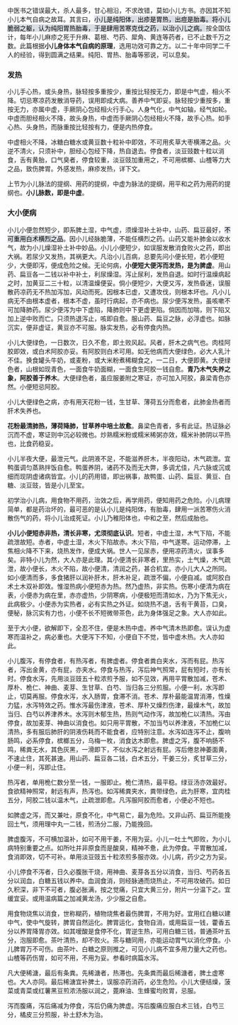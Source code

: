 中医书之错误最大，杀人最多，甘心相沿，不求改错，莫如小儿方书。亦因其不知小儿本气自病之故耳。其言曰，<mark style="background: #CACFD9A6;">小儿是纯阳体，出疹是胃热，出痘是胎毒。将小儿脆弱之躯，认为纯阳胃热胎毒，于是肆用苦寒克伐之药，以治小儿之病。</mark>按全国估计，每年小儿麻疹之死于升麻、葛根、芍药、犀角、黄连等药者，已不止数千万之数。此篇根据**小儿身体本气自病的原理**，选用功效可靠之方。以二十年中同学二千人的经验，得到圆满之结果。纯阳、胃热、胎毒等邪说，可以息矣。


### 发热



小儿手心热，或头身热，脉轻按多重按少，重按比轻按无力，即是中气虚，相火不降。切忌寒凉药发散消导药，误用即成大病。善养中气即妥。脉轻按少重按多，重按无力，亦属中虚，手厥阴心包经相火行手心。人身气化，中气如轴，经气如轮。中虚而胆经相火不降，故头身热，中虚而手厥阴心包经相火不降，故手心热。如手心热、头身热，而脉重按比轻按有力，便是内热停食。

中虚相火不降，冰糖白糖水或黄豆数十粒补中即效，不可用炙草大枣横滞之品。火逆不清火，只须补中，胆经心包经下降，热自退去。停食者，淡豆豉数十粒以消食，舌有黄胎，口气臭者，停食较重，淡豆豉加重用之，不可用槟榔、山楂等力大之品，致伤脾胃。外感发热，麻疹发热，详下文。

上节为小儿脉法的提纲、用药的提纲，中虚为脉法的提纲，用平和之药为用药的提纲也。**小儿脉数，即是中虚**。



### 大小便病

小儿小便忽然短少，即系脾土湿，中气虚，须燥湿补土补中，山药、扁豆最好，<mark style="background: #CACFD9A6;">不可重用白术横烈之品</mark>。因小儿经脉脆薄，不能任横烈之药。山药又能补肺金以收水气，故为小儿燥湿补土补中妙品。小儿小便短少，如误服发散消食败火之药，即出大祸。若尿少又发热，其祸更大。凡治小儿百病，总要先问小便长短，若小便短少，大便即泻，便成危险之候。无论何病，**小便短大便泻而发热，是为脾虚**。用山药、扁豆各一二钱以补中补土，利尿燥湿。泻止尿利，发热自退。如时行温燥病起之时，加黄豆二三十粒，以清温燥便妥。倘小便短少，大便又泻，发热昏迷，误服散药凉药无不热加泻加，风动而死。因根本已虚，又遭攻伐，则根本坏也。凡小儿病无不由根本虚者，根本不虚，虽时行病起，亦不病也。尿少便泻发热，虽咳嗽不可加降肺药。尿少便泻为中下虚陷，降肺则中下更虚更陷。倘因而加喘，则下陷又加上逆中败而亡。只须热退泻止，咳即自愈。服山药、扁豆之脉，必浮虚也。如脉沉实，便非虚证，黄豆亦不可服。脉实发热，必有停食内热。

小儿大便绿色，一日数次，日久不愈，即土败风起。风者，肝木之病气也。肉桂阿胶即效，或白术阿胶亦妥。有阿胶则白术可用。如无他病而大便绿色，必大人乳汁不佳。换食罐头牛奶，或麦粉，或大米粉煮稀糊食之，一二日，大便即黄。大便绿色者，山根如现青色，一面食牛奶面糊，一面食生阿胶一钱自愈。**青乃木气失养之象，阿胶善于养木**。大便绿色者，虽应服姜附之寒证，亦可加入阿胶，鼻梁青色亦然。小便短忌阿胶。

小儿大便绿色之病，亦有用天花粉一钱，生甘草、薄荷五分而愈者，此肺金热者而肝术失养也。

**花粉最清肺热，薄荷降肺，甘草养中培土故愈**。鼻梁色青者，多有此证。热证脉必沉而不虚，寒证则中沉必较微也。炒熟糯米粉或糯米稀粥亦效，糯米补肺阴以平热也，比食药稳妥。

小儿半夜大便，最泄元气。此阴液不足，不能滋养肝木，半夜阳动，木气疏泄。宜鸭蛋调匀蒸熟拌饭自愈。鸭蛋养阴，诸药不及而无大弊，多调尤佳，凡六脉或沉或细而现阴虚诸病皆宜。小儿的药用错，即出祸事，故鸭蛋、山药、扁豆、黄豆、白糖、淡豆豉，皆是小儿至宝。

初学治小儿病，用食物不用药，治效之后，再学用药，便知用药之危险。小儿病理简单，都是药治坏的，最可恶的是认小儿是纯阳体，有胎毒，肆用一派苦寒伤火消散伤气的药，将小儿治成死证。小儿乃稚阳体也，中和之至，然后成胎也。

**小儿小便短赤非热，清长非寒，尤须彻底认识**。短者，中虚土湿，木气下陷，不能疏泄故短。赤者，中虚土湿，木火下陷故赤。木火下陷，中气遂寒。运动停滞，上焦相火降不下来，烧热发作，便成大祸。世人一见尿赤，便用凉药清火，误事多矣。非特小儿为然，大人亦是此理。其小便清长非寒者，里热实，土气燥，木气疏泄，故小便长，木火不陷，故小便清，清润之药，甚合机宜。亦小儿大人之所同。如小便清而多，多食猪肝以润补肝木，肝木补足，疏泄不偏，小便自减。或阿胶白术土木双补即效。惟湿热病小便短赤为热。然乃虚热，非实热。伤寒小便清为病在表，小便赤为病在里，赤亦虚热，少阴寒病，小便极短而清如水，乃为下焦无火，此病极少。小便赤为实热者，必有实热之外证。如烧热不退，舌有干黄苔，口臭，便秘，脉沉实有力也，小便不长不短微带茶色，此为身体强足之象。大人亦如此。

至于大小便，欲解即下，全忍不住，便是木热中虚。养中气清木热即愈。误认为虚寒而温补之，病必重也。大便泻下不知，小便自下不觉，皆中虚木热。大人亦如此。

小儿腹泻，有停食者，有热泻者，有脾虚者。停食者粪白夹水，泻而有屁。热泻者，泻出金黄，亦有屁，亦夹水。停食与热泻，泻后神气照常，屁有短时，亦有长时。停食水泻，先用淡豆豉五十粒浓煎予服，如不见效，再用平胃散加减，苍术、厚朴、桅仁、神曲、麦芽、生甘草、白芍、当归各三分煎服。小便一利，水泻即止，切莫再服。停食水泻，水入肠胃，食滞不消。苍术、厚朴最能温胃消滞，性燥力猛，水泻特效之药。惟水泻最伤津液，苍术、厚朴又燥烈伤津，最燥木气，故加当归、白芍以养津养木。水泻则木郁生热，热则气动作泻，故加桅仁以清热。泻由停食，故加麦芽、神曲以消食也。如只用平胃散，不加当芍以养津液，不加桅仁以清热，多有服后肺肝的阴液伤耗而不能食者，应特别注意。水泻如连泻不止，腹响肠鸣，必系停食，槟榔五分，乌梅一枚，消食达木即愈。脾虚之泻，腹不响肠不鸣，稀粪无水，其色灰黑，一滑即下，不似水泻之射远有屁。泻后倦怠神萎面黄，不速止住，其死甚速。用山药、扁豆各二钱，白术五分，干姜三分，炙甘草三分，小便一利，泻即止住。

热泻者，单用桅仁数分至一钱，一服即止。桅仁清热，最平稳。绿豆汤亦效最好。食欲精神照常，射远有声，热泻也。如泻稀粪夹水，粪带绿色，此为肝寒，宜肉桂五分，阿胶二钱以温木气，止疏泄即愈。凡泻服阿胶而愈者，小便必不短也。

如脾虚之泻，而又兼吐，原食不化，中气易亡，最为危险。又非山药、扁豆所能挽回土气，须用理中丸一二钱，煎汤分二服，乃能挽回。

脾虚腹泻，不可横加温补，如可不用干姜，不用为妥。小儿一吐土气即败，为小儿病特别重要之点。如所吐并非原食而是酸臭，精神不惫，此为停食。平胃散加减，食消即效，切不可补。单用淡豆豉五十粒浓煎多服亦效。小儿病，药少之方为妥。

小儿停食不泻者，日久必腹胀干烧，用神曲、麦芽各五分以消食，当归、芍药各五分以润血，白糖五钱以养中。血润食消，则经脉通而烧热止，不可用攻破药。如日久积深，非下不可者，腹必胀满，按之觉痛，只宜大黄三分，附片一分温下之。宜缓宜妥。或用温病篇之加减黄龙汤，少少服之自愈。

用食物烧焦以消食，世称糊药，植物烧焦者最伤脾胃，不用为好。宜用红白糖以建中气，使中气旋转，脾胃自然运化。脾胃运化，食物自消，或用扁豆一钱，藿香五分以养胃降胃亦效。如其嗳酸是食停不化，胃逆生热，可用白糖三钱，普通茶叶五分，泡服即愈。茶叶清热，却不败火。茶与糖同用，亦能运动胃气以消化停食。小儿脾胃万不可伤。由茶叶、白糖之原则推之，可见小儿病不宜多用力量大之药也。山楂等药伤胃，如可不用，不用为妥。参看时病篇水泻。

凡大便稀溏，最后有条粪。先稀溏者，热滞也。先条粪而最后稀溏者，脾土虚寒也。大人亦同。最后稀溏宜补脾土，误服凉药消药，必生危险。小儿大便结燥，菠菜或青菜或红薯黑豆煎浓汤服以润之，蓖麻油、生蜂蜜均败胃，忌服。

泻而腹痛，泻后痛减为停食，泻后仍痛为脾虚。泻后腹痛应服白术三钱，白芍三分，橘皮三分煎服，补土舒木为治。











































